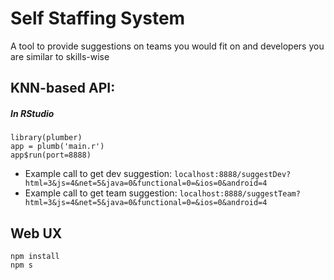 # Self Staffing System
A tool to provide suggestions on teams you would fit on and developers you are similar to skills-wise

## KNN-based API:
##### In RStudio 
 ```
library(plumber)
app = plumb('main.r')
app$run(port=8888)
```


* Example call to get dev suggestion: ```localhost:8888/suggestDev?html=3&js=4&net=5&java=0&functional=0=&ios=0&android=4```
* Example call to get team suggestion: ```localhost:8888/suggestTeam?html=3&js=4&net=5&java=0&functional=0=&ios=0&android=4```




## Web UX
```
npm install
npm s
```